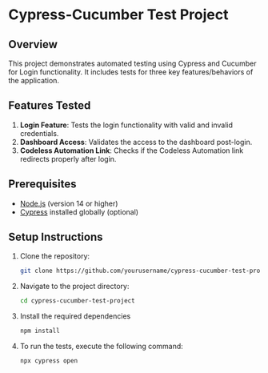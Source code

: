 # Cypress-Cucumber Test Project

## Overview

This project demonstrates automated testing using Cypress and Cucumber for Login functionality. It includes tests for three key features/behaviors of the application.

## Features Tested

1. **Login Feature**: Tests the login functionality with valid and invalid credentials.
2. **Dashboard Access**: Validates the access to the dashboard post-login.
3. **Codeless Automation Link**: Checks if the Codeless Automation link redirects properly after login.

## Prerequisites

- [Node.js](https://nodejs.org/) (version 14 or higher)
- [Cypress](https://www.cypress.io/) installed globally (optional)

## Setup Instructions

1. Clone the repository:
   ```bash
   git clone https://github.com/yourusername/cypress-cucumber-test-project.git
   ```
2. Navigate to the project directory:
   ```bash
   cd cypress-cucumber-test-project
   ```
3. Install the required dependencies
   ```bash
   npm install
   ```
4. To run the tests, execute the following command:
   ```bash
   npx cypress open
   ```
